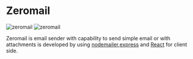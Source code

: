 # Zeromail

![zeromail](https://i.ibb.co/kqcVHC5/2022-06-11-19-05-29-Window.png)
![zeromail](https://i.ibb.co/gM0wJwf/2022-06-11-19-08-08-Window.png)



Zeromail is email sender with capability to send simple email or with attachments is developed by using [nodemailer](https://nodemailer.com/about/),[express](https://expressjs.com/)
and [React](https://reactjs.org/) for client side.


